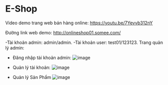 # E-Shop
Video demo trang web bán hàng online:
https://youtu.be/7Yevvb312nY

Đường link web demo:
http://onlineshop01.somee.com/

-Tài khoản admin: admin/admin.
-Tài khoản user: test01/123123.
Trang quản lý admin: 

- Đăng nhập tài khoản admin:  ![image](https://user-images.githubusercontent.com/48644715/156872368-92ababfc-8084-487a-9053-c9f7b5ee93f0.png)

- Quản lý tài khoản:  ![image](https://user-images.githubusercontent.com/48644715/156872375-31be5545-2b22-4ed7-81a5-051ecd1240ce.png)


- Quản lý Sản Phẩm  ![image](https://user-images.githubusercontent.com/48644715/156872380-ff542e2b-934a-4098-abcf-4ba245b2f918.png)



